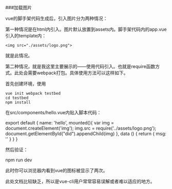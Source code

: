 ###加载图片

vue的脚手架代码生成后，引入图片分为两种情况：

第一种情况是在html内引入。图片默认放置到assets内。脚手架代码内的app.vue引入的template内：

    <img src="./assets/logo.png">

就是此情况。

第二种情况，就是我这里主要展示的——使用代码引入。也就是require函数方式。此处会需要webpack打包。具体使用方法可以这样如下。

首先创建环境，使用

    vue init webpack testbed
    cd testbed
    npm install

在src/components/hello.vue内贴入脚本代码：

  export default {
    name: 'hello',
    mounted(){
      var img = document.createElement('img');
      img.src = require('../assets/logo.png');
      document.getElementById("did").appendChild(img)
    },
    data () {
      return {
        msg: ''
      }
    }
  }

然后验证：

  npm run dev

此时你可以浏览器内看到vue的图标被显示了两次。

此处文档比较缺乏，所以是vue-cli用户常常容易误解或者难以适应的地方。